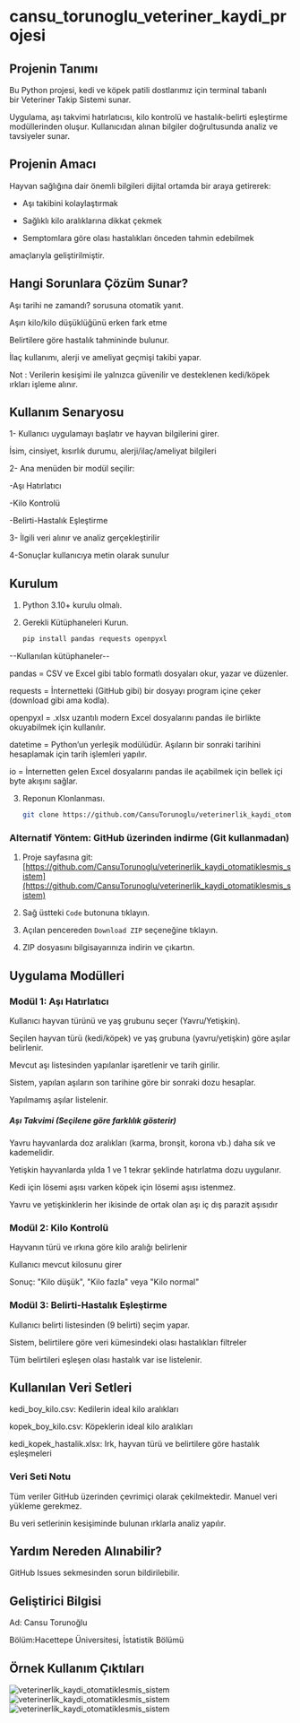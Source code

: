 #  cansu_torunoglu_veteriner_kaydi_projesi

##  Projenin Tanımı 

Bu Python projesi, kedi ve köpek patili dostlarımız için terminal tabanlı bir Veteriner Takip Sistemi sunar. 

Uygulama, aşı takvimi hatırlatıcısı, kilo kontrolü ve hastalık-belirti eşleştirme modüllerinden oluşur. Kullanıcıdan alınan bilgiler doğrultusunda analiz ve tavsiyeler sunar.

## Projenin Amacı

Hayvan sağlığına dair önemli bilgileri dijital ortamda bir araya getirerek:

- Aşı takibini kolaylaştırmak

- Sağlıklı kilo aralıklarına dikkat çekmek
  
- Semptomlara göre olası hastalıkları önceden tahmin edebilmek
  
amaçlarıyla geliştirilmiştir.

## Hangi Sorunlara Çözüm Sunar?

Aşı tarihi ne zamandı? sorusuna otomatik yanıt.

Aşırı kilo/kilo düşüklüğünü erken fark etme

Belirtilere göre hastalık tahmininde bulunur.

İlaç kullanımı, alerji ve ameliyat geçmişi takibi yapar.

Not : Verilerin kesişimi ile yalnızca güvenilir ve desteklenen kedi/köpek ırkları işleme alınır.

##  Kullanım Senaryosu

1- Kullanıcı uygulamayı başlatır ve hayvan bilgilerini girer.

 İsim, cinsiyet, kısırlık durumu, alerji/ilaç/ameliyat bilgileri
 
2- Ana menüden bir modül seçilir:

   -Aşı Hatırlatıcı
   
   -Kilo Kontrolü
   
   -Belirti-Hastalık Eşleştirme
   
3- İlgili veri alınır ve analiz gerçekleştirilir

4-Sonuçlar kullanıcıya metin olarak sunulur



## Kurulum

1. Python 3.10+ kurulu olmalı.
   
2. Gerekli Kütüphaneleri Kurun.
   ```bash
   pip install pandas requests openpyxl
   
  --Kullanılan kütüphaneler-- 
   
  pandas = CSV ve Excel gibi tablo formatlı dosyaları okur, yazar ve düzenler.
  
  requests = İnternetteki (GitHub gibi) bir dosyayı program içine çeker (download gibi ama kodla).
  
  openpyxl = .xlsx uzantılı modern Excel dosyalarını pandas ile birlikte okuyabilmek için kullanılır.

  datetime = Python’un yerleşik modülüdür. Aşıların bir sonraki tarihini hesaplamak için tarih işlemleri yapılır.
  
  io = İnternetten gelen Excel dosyalarını pandas ile açabilmek için bellek içi byte akışını sağlar.
  
3. Reponun Klonlanması.
   
    ```bash
   git clone https://github.com/CansuTorunoglu/veterinerlik_kaydi_otomatiklesmis_sistem.git
    
  ###  Alternatif Yöntem: GitHub üzerinden indirme (Git kullanmadan)

1. Proje sayfasına git:  
   [https://github.com/CansuTorunoglu/veterinerlik_kaydi_otomatiklesmis_sistem](https://github.com/CansuTorunoglu/veterinerlik_kaydi_otomatiklesmis_sistem)

2. Sağ üstteki `Code` butonuna tıklayın.

3. Açılan pencereden `Download ZIP` seçeneğine tıklayın.

4. ZIP dosyasını bilgisayarınıza indirin ve çıkartın.

    



## Uygulama Modülleri

 ### Modül 1: Aşı Hatırlatıcı
 
Kullanıcı hayvan türünü ve yaş grubunu seçer (Yavru/Yetişkin).

Seçilen hayvan türü (kedi/köpek) ve yaş grubuna (yavru/yetişkin) göre aşılar belirlenir.

Mevcut aşı listesinden yapılanlar işaretlenir ve tarih girilir.

Sistem, yapılan aşıların son tarihine göre bir sonraki dozu hesaplar.

Yapılmamış aşılar listelenir.

 #####  Aşı Takvimi (Seçilene göre farklılık gösterir)

Yavru hayvanlarda doz aralıkları (karma, bronşit, korona vb.) daha sık ve kademelidir.

Yetişkin hayvanlarda yılda 1 ve 1 tekrar şeklinde hatırlatma dozu uygulanır.

Kedi için lösemi aşısı varken köpek için lösemi aşısı istenmez.

Yavru ve yetişkinklerin her ikisinde de ortak olan aşı iç dış parazit aşısıdır

###  Modül 2: Kilo Kontrolü

Hayvanın türü ve ırkına göre kilo aralığı belirlenir

Kullanıcı mevcut kilosunu girer

Sonuç: "Kilo düşük", "Kilo fazla" veya "Kilo normal"


###  Modül 3: Belirti-Hastalık Eşleştirme

Kullanıcı belirti listesinden (9 belirti) seçim yapar.

Sistem, belirtilere göre veri kümesindeki olası hastalıkları filtreler

Tüm belirtileri eşleşen olası hastalık var ise listelenir.


 ## Kullanılan Veri Setleri

kedi_boy_kilo.csv: Kedilerin ideal kilo aralıkları

kopek_boy_kilo.csv: Köpeklerin ideal kilo aralıkları

kedi_kopek_hastalik.xlsx: Irk, hayvan türü ve belirtilere göre hastalık eşleşmeleri


 ### Veri Seti Notu
 
Tüm veriler GitHub üzerinden çevrimiçi olarak çekilmektedir. Manuel veri yükleme gerekmez.

Bu veri setlerinin kesişiminde bulunan ırklarla analiz yapılır.



## Yardım Nereden Alınabilir?

GitHub Issues sekmesinden sorun bildirilebilir.

## Geliştirici Bilgisi
Ad: Cansu Torunoğlu

Bölüm:Hacettepe Üniversitesi, İstatistik Bölümü



## Örnek Kullanım Çıktıları
![veterinerlik_kaydi_otomatiklesmis_sistem](ornek_cikti.PNG)
![veterinerlik_kaydi_otomatiklesmis_sistem](ornek_cikti2.PNG)
![veterinerlik_kaydi_otomatiklesmis_sistem](ornek_cikti_3.PNG)


